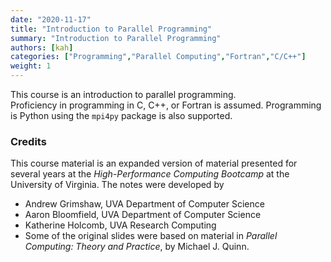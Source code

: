 ```yaml
---
date: "2020-11-17"
title: "Introduction to Parallel Programming"
summary: "Introduction to Parallel Programming"
authors: [kah]
categories: ["Programming","Parallel Computing","Fortran","C/C++"]
weight: 1
---
```


This course is an introduction to parallel programming.  
Proficiency in programming in C, C++, or Fortran is assumed.  Programming is Python using the `mpi4py` package is also supported.

### Credits

This course material is an expanded version of material presented for several years at the _High-Performance Computing Bootcamp_ at the University of Virginia.  The notes were developed by
* Andrew Grimshaw, UVA Department of Computer Science
* Aaron Bloomfield, UVA Department of Computer Science
* Katherine Holcomb, UVA Research Computing
* Some of the original slides were based on material in  _Parallel Computing: Theory and Practice_, by Michael J. Quinn.
